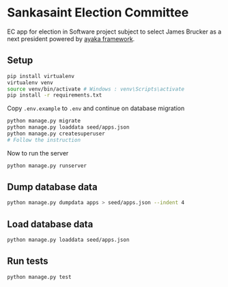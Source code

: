 # Sankasaint Election Committee
 EC app for election in Software project subject to select James Brucker as a next president powered by [ayaka framework](https://github.com/HelloYeew/ayaka).

## Setup

```bash
pip install virtualenv
virtualenv venv
source venv/bin/activate # Windows : venv\Scripts\activate
pip install -r requirements.txt
```

Copy `.env.example` to `.env` and continue on database migration

```bash
python manage.py migrate
python manage.py loaddata seed/apps.json
python manage.py createsuperuser
# Follow the instruction
```

Now to run the server

```bash
python manage.py runserver
```

## Dump database data

```bash
python manage.py dumpdata apps > seed/apps.json --indent 4
```

## Load database data

```bash
python manage.py loaddata seed/apps.json
```

## Run tests

```bash
python manage.py test
```
